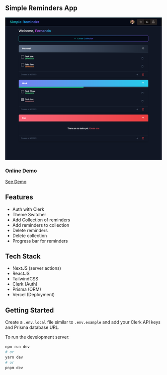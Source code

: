 ## Simple Reminders App
 ![Dashboard](reminder-dashboard.png)

### Online Demo
[See Demo](https://simple-reminder.vercel.app/dashboard)

## Features
- Auth with Clerk
- Theme Switcher
- Add Collection of reminders
- Add reminders to collection
- Delete reminders
- Delete collection
- Progress bar for reminders

## Tech Stack
- NextJS (server actions)
- ReactJS
- TailwindCSS
- Clerk (Auth)
- Prisma (ORM)
- Vercel (Deployment)

## Getting Started
Create a `.env.local` file similar to `.env.example` and add your Clerk API keys and Prisma database URL.



To run the development server:

```bash
npm run dev
# or
yarn dev
# or
pnpm dev
```
